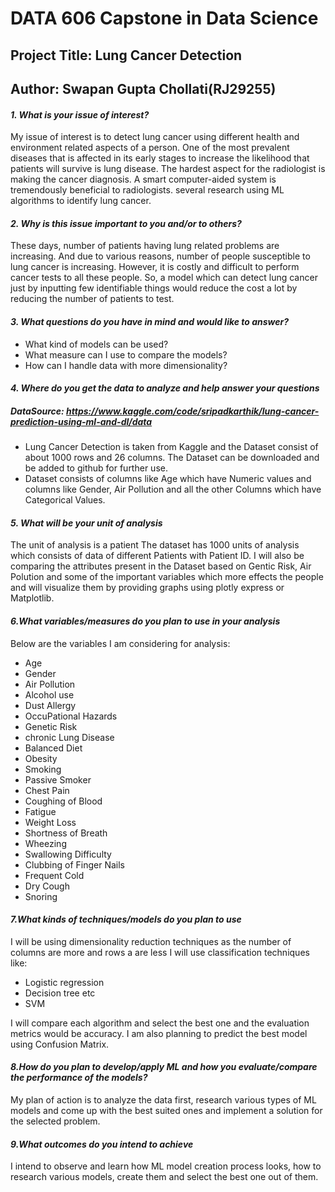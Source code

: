 # DATA 606 Capstone in Data Science
## Project Title: Lung Cancer Detection
## Author: Swapan Gupta Chollati(RJ29255)

#### _1. What is your issue of interest?_
 
My issue of interest is to detect lung cancer using different health and environment related aspects of a person. One of the most prevalent diseases that is affected in its early stages to increase the likelihood that patients will survive is lung disease. The hardest aspect for the radiologist is making the cancer diagnosis. A smart computer-aided system is tremendously beneficial to radiologists. several research using ML algorithms to identify lung cancer.
#### _2. Why is this issue important to you and/or to others?_

These days, number of patients having lung related problems are increasing. And due to various reasons, number of people susceptible to lung cancer is increasing. However, it is costly and difficult to perform cancer tests to all these people. So, a model which can detect lung cancer just by inputting few identifiable things would reduce the cost a lot by reducing the number of patients to test.

#### _3. What questions do you have in mind and would like to answer?_

- What kind of models can be used?
- What measure can I use to compare the models?
- How can I handle data with more dimensionality?

#### _4. Where do you get the data to analyze and help answer your questions_
##### DataSource: https://www.kaggle.com/code/sripadkarthik/lung-cancer-prediction-using-ml-and-dl/data
- Lung Cancer Detection is taken from Kaggle and the Dataset consist of about 1000 rows and 26 columns. The Dataset can be downloaded and be added to github for further use.
- Dataset consists of columns like Age which have Numeric values and columns like Gender, Air Pollution and all the other Columns which have Categorical Values.

#### _5. What will be your unit of analysis_
The unit of analysis is a patient
The dataset has 1000 units of analysis which consists of data of different Patients with Patient ID.
I will also be comparing the attributes present in the Dataset based on Gentic Risk, Air Polution and some of the important variables which more effects the people and will visualize them by providing graphs using plotly express or Matplotlib.
#### _6.What variables/measures do you plan to use in your analysis_

 Below are the variables I am considering for analysis: 
- Age
- Gender
- Air Pollution 
- Alcohol use
- Dust Allergy
- OccuPational Hazards
- Genetic Risk
- chronic Lung Disease
- Balanced Diet
- Obesity
- Smoking
- Passive Smoker
- Chest Pain
- Coughing of Blood
- Fatigue
- Weight Loss
- Shortness of Breath
- Wheezing
- Swallowing Difficulty
- Clubbing of Finger Nails
- Frequent Cold
- Dry Cough
- Snoring

#### _7.What kinds of techniques/models do you plan to use_
I will be using dimensionality reduction techniques as the number of columns are more and rows a are less
I will use classification techniques like:
- Logistic regression
- Decision tree etc
- SVM

 I will compare each algorithm and select the best one and the evaluation metrics would be accuracy. I am also planning to predict the best model using Confusion Matrix.
 
 
 #### _8.How do you plan to develop/apply ML and how you evaluate/compare the performance of the models?_
My plan of action is to analyze the data first, research various types of ML models and come up with the best suited ones and implement a solution for the selected problem.


#### _9.What outcomes do you intend to achieve_
I intend to observe and learn how ML model creation process looks, how to research various models, create them and select the best one out of them.


